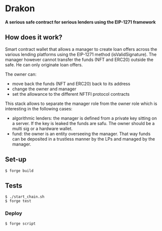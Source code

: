 # Drakon

**A serious safe contract for serious lenders using the EIP-1271 framework**

## How does it work?

Smart contract wallet that allows a manager to create loan offers across the various lending platforms using the EIP-1271 method (isValidSignature). The manager however cannot transfer the funds (NFT and ERC20) outside the safe. He can only originate loan offers.

The owner can:
- move back the funds (NFT and ERC20) back to its address
- change the owner and manager
- set the allowance to the different NFTFI protocol contracts

This stack allows to separate the manager role from the owner role which is interesting in the following cases:
- algorithmic lenders: the manager is defined from a private key sitting on a server. If the key is leaked the funds are safu. The owner should be a multi sig or a hardware wallet.
- fund: the owner is an entity overseeing the manager. That way funds can be deposited in a trustless manner by the LPs and managed by the manager.

## Set-up

```shell
$ forge build
```

## Tests

```shell
$ ./start_chain.sh
$ forge test
```

### Deploy

```shell
$ forge script 
```

